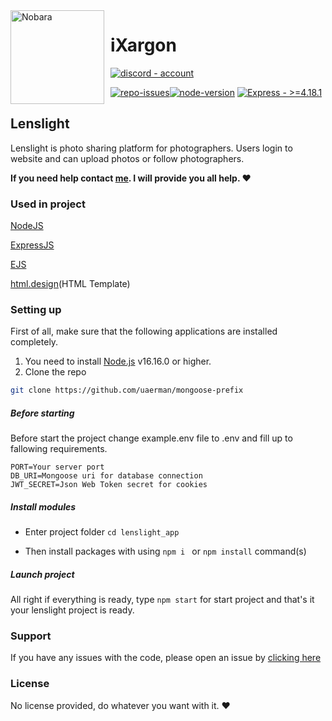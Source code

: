 <img width="150" height="150" align="left" style="float: left; margin: 0 10px 10px 0;" alt="Nobara" src="https://cdn.uaerman.dev/images/profile.jpeg">

# iXargon

[![discord - account](https://img.shields.io/badge/discord-account-0083c1?logo=discord&logoColor=white)](https://discord.com/users/244847249866096640)

[![repo-issues](https://img.shields.io/github/issues/uaerman/mongoose-prefix.svg?style=for-the-badge)](https://github.com/uaerman/mongoose-prefix/issues)[![node-version](https://img.shields.io/badge/NODEJS->=16.16.0-44cc11?style=for-the-badge&logo=node.js&logoColor=white)](https://nodejs.org/) [![Express - >=4.18.1](https://img.shields.io/badge/Express->=4.18.1-Green?style=for-the-badge&logo=Express&logoColor=https%3A%2F%2Fexpressjs.com%2F)](https://)

## Lenslight

Lenslight is photo sharing platform for photographers. Users login to website and can upload photos or follow photographers. 



**If you need help contact [me](https://uaerman.tech). I will provide you all help. ❤️**

### Used in project



[NodeJS](https://nodejs.org/)

[ExpressJS](https://expressjs.com/)

[EJS](https://ejs.co/)

[html.design](https://html.design/download/lenslight-photography-website-template/)(HTML Template)

### Setting up



First of all, make sure that the following applications are installed completely.

1. You need to install [Node.js](https://nodejs.org/en/) v16.16.0 or higher.
2. Clone the repo

```sh
git clone https://github.com/uaerman/mongoose-prefix
```

##### Before starting

Before start the project change example.env file to .env and fill up to fallowing requirements.

```
PORT=Your server port
DB_URI=Mongoose uri for database connection
JWT_SECRET=Json Web Token secret for cookies
```

##### Install modules

- Enter project folder `cd lenslight_app `  

- Then install packages with using `npm i ` or `npm install` command(s)  

##### Launch project

All right if everything is ready, type `npm start` for start project and that's it your lenslight project is ready.

### Support

If you have any issues with the code, please open an issue by [clicking here](https://github.com/uaerman/mongoose-prefix/issues)

### License

No license provided, do whatever you want with it. ❤
